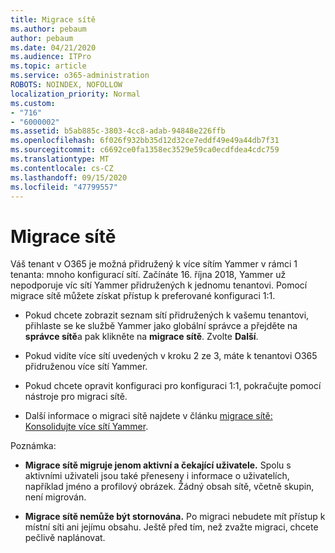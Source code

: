 ```yaml
---
title: Migrace sítě
ms.author: pebaum
author: pebaum
ms.date: 04/21/2020
ms.audience: ITPro
ms.topic: article
ms.service: o365-administration
ROBOTS: NOINDEX, NOFOLLOW
localization_priority: Normal
ms.custom:
- "716"
- "6000002"
ms.assetid: b5ab885c-3803-4cc8-adab-94848e226ffb
ms.openlocfilehash: 6f026f932bb35d12d32ce7eddf49e49a44db7f31
ms.sourcegitcommit: c6692ce0fa1358ec3529e59ca0ecdfdea4cdc759
ms.translationtype: MT
ms.contentlocale: cs-CZ
ms.lasthandoff: 09/15/2020
ms.locfileid: "47799557"
---
```

# <a name="network-migration"></a>Migrace sítě

Váš tenant v O365 je možná přidružený k více sítím Yammer v rámci 1 tenanta: mnoho konfigurací sítí. Začínáte 16. října 2018, Yammer už nepodporuje víc sítí Yammer přidružených k jednomu tenantovi. Pomocí migrace sítě můžete získat přístup k preferované konfiguraci 1:1.
  
- Pokud chcete zobrazit seznam sítí přidružených k vašemu tenantovi, přihlaste se ke službě Yammer jako globální správce a přejděte na **správce sítě**a pak klikněte na **migrace sítě**. Zvolte **Další**.

- Pokud vidíte více sítí uvedených v kroku 2 ze 3, máte k tenantovi O365 přidruženou více sítí Yammer.

- Pokud chcete opravit konfiguraci pro konfiguraci 1:1, pokračujte pomocí nástroje pro migraci sítě.

- Další informace o migraci sítě najdete v článku [migrace sítě: Konsolidujte více sítí Yammer](https://docs.microsoft.com/yammer/configure-your-yammer-network/consolidate-multiple-yammer-networks).

Poznámka:
  
- **Migrace sítě migruje jenom aktivní a čekající uživatele.** Spolu s aktivními uživateli jsou také přeneseny i informace o uživatelích, například jméno a profilový obrázek. Žádný obsah sítě, včetně skupin, není migrován.

- **Migrace sítě nemůže být stornována.** Po migraci nebudete mít přístup k místní síti ani jejímu obsahu. Ještě před tím, než zvažte migraci, chcete pečlivě naplánovat.
